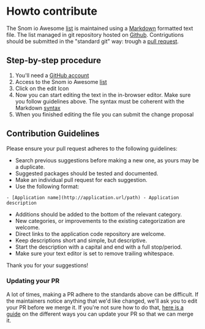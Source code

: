 # Howto contribute

The Snom io Awesome [list](list.md) is maintained using a [Markdown](https://en.wikipedia.org/wiki/Markdown) formatted text file.
The list managed in git repository hosted on [Github](https://github.com/Snomio/Documentation/tree/master/docs/awesome/list.md).
Contrigutions should be submitted in the "standard git" way: trough a [pull request](https://help.github.com/articles/using-pull-requests/).

## Step-by-step procedure

1. You'll need a [GitHub account](https://github.com/join)
1. Access to the Snom io Awesome [list](https://github.com/Snomio/Documentation/tree/master/docs/awesome/list.md)
1. Click on the edit Icon
1. Now you can start editing the text in the in-browser editor. Make sure you follow guidelines above. The syntax must be coherent with the Markdown [syntax](daringfireball.net/projects/markdown/)
1. When you finished editing the file you can submit the change proposal

## Contribution Guidelines

Please ensure your pull request adheres to the following guidelines:

- Search previous suggestions before making a new one, as yours may be a duplicate.
- Suggested packages should be tested and documented.
- Make an individual pull request for each suggestion.
- Use the following format:

```    
- [Application name](http://application.url/path) - Application description
```

- Additions should be added to the bottom of the relevant category.
- New categories, or improvements to the existing categorization are welcome.
- Direct links to the application code repository are welcome.
- Keep descriptions short and simple, but descriptive.
- Start the description with a capital and end with a full stop/period.
- Make sure your text editor is set to remove trailing whitespace.

Thank you for your suggestions!

### Updating your PR

A lot of times, making a PR adhere to the standards above can be difficult.
If the maintainers notice anything that we'd like changed, we'll ask you to edit your PR before we merge it.
If you're not sure how to do that, [here is a guide](https://github.com/RichardLitt/docs/blob/master/amending-a-commit-guide.md) on the different ways you can update your PR so that we can merge it.
